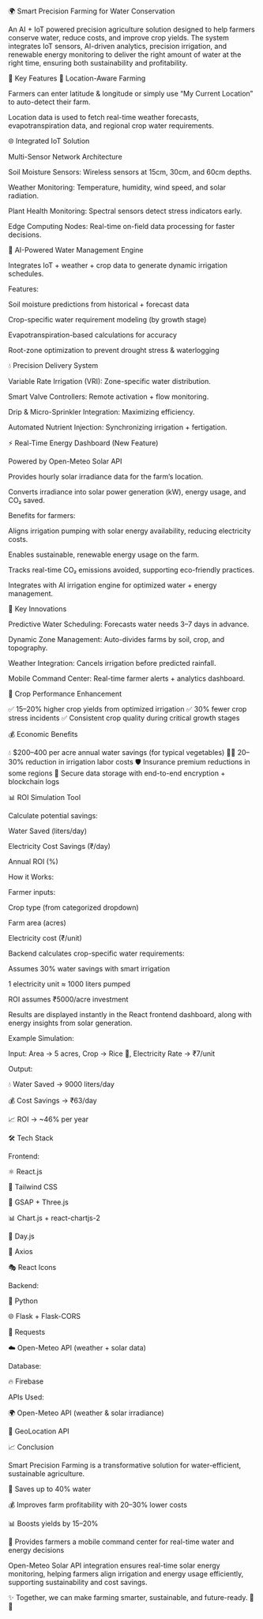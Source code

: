 🌍 Smart Precision Farming for Water Conservation

An AI + IoT powered precision agriculture solution designed to help farmers conserve water, reduce costs, and improve crop yields. The system integrates IoT sensors, AI-driven analytics, precision irrigation, and renewable energy monitoring to deliver the right amount of water at the right time, ensuring both sustainability and profitability.

🚜 Key Features
📍 Location-Aware Farming

Farmers can enter latitude & longitude or simply use “My Current Location” to auto-detect their farm.

Location data is used to fetch real-time weather forecasts, evapotranspiration data, and regional crop water requirements.

🌐 Integrated IoT Solution

Multi-Sensor Network Architecture

Soil Moisture Sensors: Wireless sensors at 15cm, 30cm, and 60cm depths.

Weather Monitoring: Temperature, humidity, wind speed, and solar radiation.

Plant Health Monitoring: Spectral sensors detect stress indicators early.

Edge Computing Nodes: Real-time on-field data processing for faster decisions.

🤖 AI-Powered Water Management Engine

Integrates IoT + weather + crop data to generate dynamic irrigation schedules.

Features:

Soil moisture predictions from historical + forecast data

Crop-specific water requirement modeling (by growth stage)

Evapotranspiration-based calculations for accuracy

Root-zone optimization to prevent drought stress & waterlogging

💧 Precision Delivery System

Variable Rate Irrigation (VRI): Zone-specific water distribution.

Smart Valve Controllers: Remote activation + flow monitoring.

Drip & Micro-Sprinkler Integration: Maximizing efficiency.

Automated Nutrient Injection: Synchronizing irrigation + fertigation.

⚡ Real-Time Energy Dashboard (New Feature)

Powered by Open-Meteo Solar API

Provides hourly solar irradiance data for the farm’s location.

Converts irradiance into solar power generation (kW), energy usage, and CO₂ saved.

Benefits for farmers:

Aligns irrigation pumping with solar energy availability, reducing electricity costs.

Enables sustainable, renewable energy usage on the farm.

Tracks real-time CO₂ emissions avoided, supporting eco-friendly practices.

Integrates with AI irrigation engine for optimized water + energy management.

🚀 Key Innovations

Predictive Water Scheduling: Forecasts water needs 3–7 days in advance.

Dynamic Zone Management: Auto-divides farms by soil, crop, and topography.

Weather Integration: Cancels irrigation before predicted rainfall.

Mobile Command Center: Real-time farmer alerts + analytics dashboard.

🌱 Crop Performance Enhancement

✅ 15–20% higher crop yields from optimized irrigation
✅ 30% fewer crop stress incidents
✅ Consistent crop quality during critical growth stages

💰 Economic Benefits

💧 $200–400 per acre annual water savings (for typical vegetables)
👩‍🌾 20–30% reduction in irrigation labor costs
🛡️ Insurance premium reductions in some regions
🔐 Secure data storage with end-to-end encryption + blockchain logs

📊 ROI Simulation Tool

Calculate potential savings:

Water Saved (liters/day)

Electricity Cost Savings (₹/day)

Annual ROI (%)

How it Works:

Farmer inputs:

Crop type (from categorized dropdown)

Farm area (acres)

Electricity cost (₹/unit)

Backend calculates crop-specific water requirements:

Assumes 30% water savings with smart irrigation

1 electricity unit ≈ 1000 liters pumped

ROI assumes ₹5000/acre investment

Results are displayed instantly in the React frontend dashboard, along with energy insights from solar generation.

Example Simulation:

Input: Area → 5 acres, Crop → Rice 🌾, Electricity Rate → ₹7/unit

Output:

💧 Water Saved → 9000 liters/day

💰 Cost Savings → ₹63/day

📈 ROI → ~46% per year

🛠️ Tech Stack

Frontend:

⚛️ React.js

🎨 Tailwind CSS

🎥 GSAP + Three.js

📊 Chart.js + react-chartjs-2

📅 Day.js

🔗 Axios

🎭 React Icons

Backend:

🐍 Python

🌐 Flask + Flask-CORS

📡 Requests

☁️ Open-Meteo API (weather + solar data)

Database:

🔥 Firebase

APIs Used:

🌍 Open-Meteo API (weather & solar irradiance)

📌 GeoLocation API

📈 Conclusion

Smart Precision Farming is a transformative solution for water-efficient, sustainable agriculture.

🌱 Saves up to 40% water

💰 Improves farm profitability with 20–30% lower costs

📊 Boosts yields by 15–20%

📲 Provides farmers a mobile command center for real-time water and energy decisions

Open-Meteo Solar API integration ensures real-time solar energy monitoring, helping farmers align irrigation and energy usage efficiently, supporting sustainability and cost savings.

✨ Together, we can make farming smarter, sustainable, and future-ready. 🚜💧

